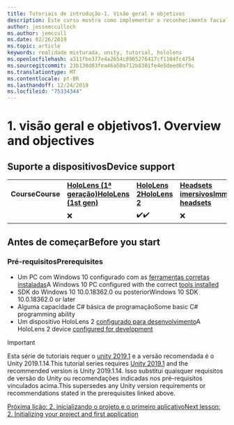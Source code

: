 ```yaml
---
title: Tutoriais de introdução-1. Visão geral e objetivos
description: Este curso mostra como implementar o reconhecimento facial do Azure em um aplicativo de realidade misturada.
author: jessemcculloch
ms.author: jemccull
ms.date: 02/26/2019
ms.topic: article
keywords: realidade misturada, unity, tutorial, hololens
ms.openlocfilehash: a311fbe377e4a2654c8905276417cf1104fc4754
ms.sourcegitcommit: 23b130d03fea46a50a712b8301fe4e5deed6cf9c
ms.translationtype: MT
ms.contentlocale: pt-BR
ms.lasthandoff: 12/24/2019
ms.locfileid: "75334344"
---
```

# <a name="1-overview-and-objectives"></a><span data-ttu-id="bb259-105">1. visão geral e objetivos</span><span class="sxs-lookup"><span data-stu-id="bb259-105">1. Overview and objectives</span></span>

## <a name="device-support"></a><span data-ttu-id="bb259-106">Suporte a dispositivos</span><span class="sxs-lookup"><span data-stu-id="bb259-106">Device support</span></span>

<table>
    <colgroup>
    <col width="25%" />
    <col width="25%" />
    <col width="25%" />
    <col width="25%" />
    </colgroup>
    <tr>
        <td><span data-ttu-id="bb259-107"><strong>Course</strong></span><span class="sxs-lookup"><span data-stu-id="bb259-107"><strong>Course</strong></span></span></td>
        <td><span data-ttu-id="bb259-108"><a href="hololens-hardware-details.md"><strong>HoloLens (1ª geração)</strong></a></span><span class="sxs-lookup"><span data-stu-id="bb259-108"><a href="hololens-hardware-details.md"><strong>HoloLens (1st gen)</strong></a></span></span></td>
        <td><span data-ttu-id="bb259-109"><a href="https://www.microsoft.com//hololens/hardware"><strong>HoloLens 2</strong></a></span><span class="sxs-lookup"><span data-stu-id="bb259-109"><a href="https://www.microsoft.com//hololens/hardware"><strong>HoloLens 2</strong></a></span></span></td>
        <td><span data-ttu-id="bb259-110"><a href="immersive-headset-hardware-details.md"><strong>Headsets imersivos</strong></a></span><span class="sxs-lookup"><span data-stu-id="bb259-110"><a href="immersive-headset-hardware-details.md"><strong>Immersive headsets</strong></a></span></span></td>
    </tr>
     <tr>
        <td></td>
        <td>❌</td>
        <td><span data-ttu-id="bb259-111">✔️</span><span class="sxs-lookup"><span data-stu-id="bb259-111">✔️</span></span></td>
        <td>❌</td>
    </tr>
</table>

## <a name="before-you-start"></a><span data-ttu-id="bb259-112">Antes de começar</span><span class="sxs-lookup"><span data-stu-id="bb259-112">Before you start</span></span>

### <a name="prerequisites"></a><span data-ttu-id="bb259-113">Pré-requisitos</span><span class="sxs-lookup"><span data-stu-id="bb259-113">Prerequisites</span></span>

* <span data-ttu-id="bb259-114">Um PC com Windows 10 configurado com as [ferramentas corretas instaladas](install-the-tools.md)</span><span class="sxs-lookup"><span data-stu-id="bb259-114">A Windows 10 PC configured with the correct [tools installed](install-the-tools.md)</span></span>
* <span data-ttu-id="bb259-115">SDK do Windows 10 10.0.18362.0 ou posterior</span><span class="sxs-lookup"><span data-stu-id="bb259-115">Windows 10 SDK 10.0.18362.0 or later</span></span>
* <span data-ttu-id="bb259-116">Alguma capacidade C# básica de programação</span><span class="sxs-lookup"><span data-stu-id="bb259-116">Some basic C# programming ability</span></span>
* <span data-ttu-id="bb259-117">Um dispositivo HoloLens 2 [configurado para desenvolvimento](using-visual-studio.md#enabling-developer-mode)</span><span class="sxs-lookup"><span data-stu-id="bb259-117">A HoloLens 2 device [configured for development](using-visual-studio.md#enabling-developer-mode)</span></span>

>[!IMPORTANT]
><span data-ttu-id="bb259-118">Esta série de tutoriais requer o <a href="https://unity3d.com/get-unity/download/archive" target="_blank">unity 2019,1</a> e a versão recomendada é o Unity 2019.1.14.</span><span class="sxs-lookup"><span data-stu-id="bb259-118">This tutorial series requires <a href="https://unity3d.com/get-unity/download/archive" target="_blank">Unity 2019.1</a> and the recommended version is Unity 2019.1.14.</span></span> <span data-ttu-id="bb259-119">Isso substitui quaisquer requisitos de versão do Unity ou recomendações indicadas nos pré-requisitos vinculados acima.</span><span class="sxs-lookup"><span data-stu-id="bb259-119">This supersedes any Unity version requirements or recommendations stated in the prerequisites linked above.</span></span>

[<span data-ttu-id="bb259-120">Próxima lição: 2. inicializando o projeto e o primeiro aplicativo</span><span class="sxs-lookup"><span data-stu-id="bb259-120">Next lesson: 2. Initializing your project and first application</span></span>](mrlearning-base-ch1.md)
